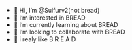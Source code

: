 - 👋 Hi, I’m @Sulfurv2(not bread)
- 👀 I’m interested in BREAD
- 🌱 I’m currently learning about BREAD
- 💞️ I’m looking to collaborate with BREAD
- 🗿 i realy like B R E A D
